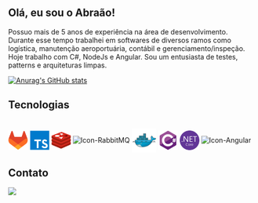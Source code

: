 ## Olá, eu sou o Abraão!

Possuo mais de 5 anos de experiência na área de desenvolvimento. Durante esse tempo trabalhei em softwares de diversos
ramos como logística, manutenção aeroportuária, contábil e gerenciamento/inspeção. Hoje trabalho com C#, NodeJs e
Angular. Sou um entusiasta de testes, patterns e arquiteturas limpas.

[![Anurag's GitHub stats](https://github-readme-stats.vercel.app/api?username=abraaoribeiro23&show_icons=true&theme=dark&include_all_commits=true&count_private=true)](https://github.com/abraaoribeiro23)

## Tecnologias
<div style="display: inline_block"><br>
  <img align="center" alt="Icon-GitLab" width="40" src="https://raw.githubusercontent.com/devicons/devicon/master/icons/gitlab/gitlab-original.svg">
  <img align="center" alt="Icon-Ts" width="40" src="https://raw.githubusercontent.com/devicons/devicon/master/icons/typescript/typescript-plain.svg">
  <img align="center" alt="Icon-Redis" width="40" src="https://raw.githubusercontent.com/devicons/devicon/master/icons/redis/redis-original.svg">
  <img align="center" alt="Icon-RabbitMQ" width="120" src="https://www.rabbitmq.com/img/logo-rabbitmq.svg">
  <img align="center" alt="Icon-Docker" width="50" src="https://raw.githubusercontent.com/devicons/devicon/master/icons/docker/docker-original.svg">
  <img align="center" alt="Icon-Csharp" width="40" src="https://raw.githubusercontent.com/devicons/devicon/master/icons/csharp/csharp-original.svg">
  <img align="center" alt="Icon-DotNetCore" width="40" src="https://raw.githubusercontent.com/devicons/devicon/master/icons/dotnetcore/dotnetcore-original.svg">
  <img align="center" alt="Icon-Angular" width="40" src="https://upload.wikimedia.org/wikipedia/commons/c/cf/Angular_full_color_logo.svg">
</div>

## Contato
<div> 
  <a href="https://www.linkedin.com/in/abra%C3%A3o-luiz-ribeiro-4a0488122" target="_blank"><img src="https://img.shields.io/badge/-LinkedIn-%230077B5?style=for-the-badge&logo=linkedin&logoColor=white" target="_blank"></a>
</div>
